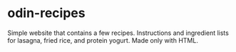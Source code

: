 # odin-recipes
Simple website that contains a few recipes. Instructions and ingredient lists for lasagna, fried rice, and protein yogurt. Made only with HTML.
